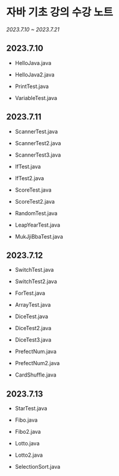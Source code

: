 # 자바 기초 강의 수강 노트
*2023.7.10 ~ 2023.7.21*

## 2023.7.10

* HelloJava.java

* HelloJava2.java

* PrintTest.java

* VariableTest.java

## 2023.7.11

* ScannerTest.java

* ScannerTest2.java

* ScannerTest3.java

* IfTest.java

* IfTest2.java

* ScoreTest.java

* ScoreTest2.java

* RandomTest.java

* LeapYearTest.java

* MukJjiBbaTest.java

## 2023.7.12

* SwitchTest.java

* SwitchTest2.java

* ForTest.java

* ArrayTest.java

* DiceTest.java

* DiceTest2.java

* DiceTest3.java

* PrefectNum.java

* PrefectNum2.java

* CardShuffle.java

## 2023.7.13

* StarTest.java

* Fibo.java

* Fibo2.java

* Lotto.java

* Lotto2.java

* SelectionSort.java
